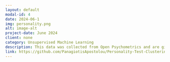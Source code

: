 ```yaml
---
layout: default
modal-id: 4
date: 2024-06-1
img: personality.png
alt: image-alt
project-date: June 2024
client: none
category: Unsupervised Machine Learning
description: This data was collected from Open Psychometrics and are given to us to find different personality types/patterns and create clusters. This dataset contains 1,015,342 questionnaire answers from 223 countries.
link: https://github.com/PanagiotisApostolou/Personality-Test-Clustering
---
```

